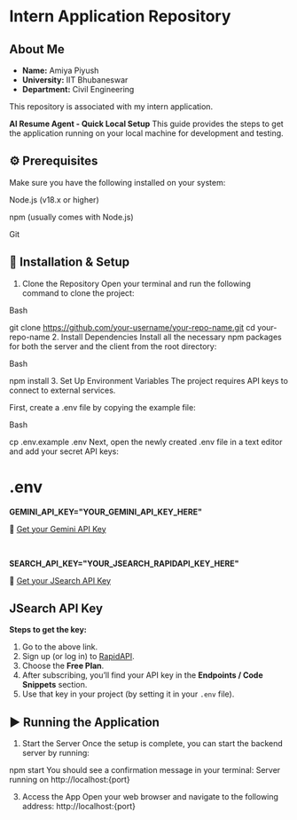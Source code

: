 # Intern Application Repository

## About Me

- **Name:** Amiya Piyush  
- **University:** IIT Bhubaneswar  
- **Department:** Civil Engineering  













This repository is associated with my intern application.




**AI Resume Agent - Quick Local Setup**
This guide provides the steps to get the application running on your local machine for development and testing.

## ⚙️ Prerequisites
Make sure you have the following installed on your system:

Node.js (v18.x or higher)

npm (usually comes with Node.js)

Git

## 🚀 Installation & Setup
1. Clone the Repository
Open your terminal and run the following command to clone the project:

Bash

git clone https://github.com/your-username/your-repo-name.git
cd your-repo-name
2. Install Dependencies
Install all the necessary npm packages for both the server and the client from the root directory:

Bash

npm install
3. Set Up Environment Variables
The project requires API keys to connect to external services.

First, create a .env file by copying the example file:

Bash

cp .env.example .env
Next, open the newly created .env file in a text editor and add your secret API keys:

# .env
**GEMINI_API_KEY="YOUR_GEMINI_API_KEY_HERE"**

🔐 [Get your Gemini API Key](https://aistudio.google.com/app/apikey)

<br>

**SEARCH_API_KEY="YOUR_JSEARCH_RAPIDAPI_KEY_HERE"**

🔑 [Get your JSearch API Key](https://rapidapi.com/letscrape-6bRBa3QguO5/api/jsearch/pricing)  

## JSearch API Key  



**Steps to get the key:**  
1. Go to the above link.  
2. Sign up (or log in) to [RapidAPI](https://rapidapi.com).  
3. Choose the **Free Plan**.  
4. After subscribing, you’ll find your API key in the **Endpoints / Code Snippets** section.  
5. Use that key in your project (by setting it in your `.env` file).  



## ▶️ Running the Application
1. Start the Server
Once the setup is complete, you can start the backend server by running:

npm start
You should see a confirmation message in your terminal:
Server running on http://localhost:{port}

3. Access the App
Open your web browser and navigate to the following address:
http://localhost:{port}

